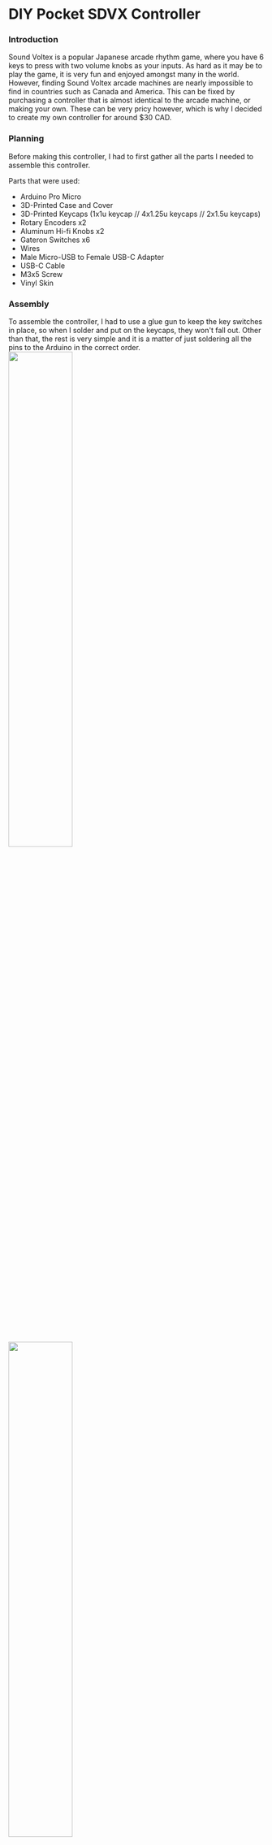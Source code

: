 # **DIY Pocket SDVX Controller**

### **Introduction**
Sound Voltex is a popular Japanese arcade rhythm game, where you have 6 keys to press with two volume knobs as your inputs. As hard as it may be to play the game, it is very fun and enjoyed amongst many in the world. However, finding Sound Voltex arcade machines are nearly impossible to find in countries such as Canada and America. This can be fixed by purchasing a controller that is almost identical to the arcade machine, or making your own. These can be very pricy however, which is why I decided to create my own controller for around $30 CAD. 

### **Planning**
Before making this controller, I had to first gather all the parts I needed to assemble this controller.

Parts that were used: 
* Arduino Pro Micro
* 3D-Printed Case and Cover
* 3D-Printed Keycaps (1x1u keycap // 4x1.25u keycaps // 2x1.5u keycaps)
* Rotary Encoders x2
* Aluminum Hi-fi Knobs x2
* Gateron Switches x6
* Wires 
* Male Micro-USB to Female USB-C Adapter
* USB-C Cable
* M3x5 Screw
* Vinyl Skin 

### **Assembly**
To assemble the controller, I had to use a glue gun to keep the key switches in place, so when I solder and put on the keycaps, they won't fall out. Other than that, the rest is very simple and it is a matter of just soldering all the pins to the Arduino in the correct order. 
<img src="https://user-images.githubusercontent.com/67884995/209010251-299becfc-a177-4252-89fb-69118dcc3332.JPG" width=50% height=50%>
<img src="https://user-images.githubusercontent.com/67884995/209010268-9bb19102-c0b7-449e-a7d3-1e7b8c0740ab.JPG" width=50% height=50%>
<img src="https://user-images.githubusercontent.com/67884995/209010287-5e8af069-4eb6-468d-ba16-f87a26ca8a9a.JPG" width=50% height=50%>

Pinout: 
![image](https://user-images.githubusercontent.com/67884995/174512733-320b3090-c7c9-4b96-a728-2ff57a1596a4.png)

* RXI - VOL_R A
* TXO - VOL_R B
* 2 - VOL-L A
* 3 - VOL-L B 
* 4 - BT_ST
* 5 - BT_A
* 6 - BT_B
* 7 - BT_C
* 8 - BT_D
* 9 - FX_L
* 10 - FX_R

After everything is glued in and soldered, I put on the vinyl skin that was printed so the controller would look nice. With this being added, I can now put on the rest of the parts, which include the keycaps and the volume knobs. To finish, I put in the Micro-USB to USB-C adapter in and the controller is now complete. 
![image](https://lh3.googleusercontent.com/4mWgoHU3GAIZE5_lP4-tqn-n9VBtu7POByutxR-ZrM5z3CkwY8wKOft_iIw6PdnJSlwc80x_jjqEWEKiu3mDoHywBm8UPytiEsZP5NsKSYn3U6nC0PoxgkFxhybnJMhHD9r5wBe7Kad7_kohX7Zn_XNDIbx-OfhqapwZ6sa4MPn7S3QwXbq_sT3f5VPS8TSEWdZ2OBSsI6LZtfMs0-Grb67bgpWnSppOaqhsZO2_KdZmQd5613MQ5nkR641Y4Cqo1Fkulh5rgMVzCcVj4VVy7raBlVW2mK8S4XjmOEKE46dSUD0kHR1-w7BjbmmuuXpFlbW5MZD96k5VwwS206hxz7IMH_xiAQB6P3mNTq14SnQrfvQ6GBS5PNHOtjpFdOdl0wjDYww1uwMktWk7VSUueBWvt4plwZISjkFrHtFbEhy6M7JaRiWWFRhu8xiNdeLOr0capY5bVrISXoHsU-pLEVJ9puoAGPo2YmeFtl3VKYlc0M8G95-QCZBWlAyVFRhwdsISbD4djaWkg4ezeC4Dg7vgWlx_Yhk7ANkBygvXRQco1IeAFf4yNY2kxT4klf7UpdF7JKec9eChDAdy0ZTpKnJqfVgawRP3IMlOw17oJwM7f1OIBduY5ufANfy7tODCioNdjwveyzQPefvdZueknFJ9p4mpNd2cWCRyHWCwaq0hV_kl7naxplBSrVXKRMz5f9eN13GiAmYWqqIiLnPmyykwr3Wn1VhYyXPHdaP0c2IdWK067IIIdRdBb9Ouy9480FF_PieX97HsHjcH22HdQL1af7K6tgNheLY49JD3_bLGjRTZ1_00mxfU-4qHt3VQyyM9cqQdhJqIKx-PrTli-jARItuxiitduI9sUKyBh1qUc1ltavzNr02JJGCfQJNW5QGFFp97fEhVTNzpUHM4-rRAXJ_3foxjY44OvYH6I2i-Yg=w1355-h869-no?authuser=0)

### **Firmware**
The firmware for the controller has already been released by [speedypotato](https://github.com/speedypotato) and available to [download here](https://github.com/speedypotato/Pocket-SDVX).
